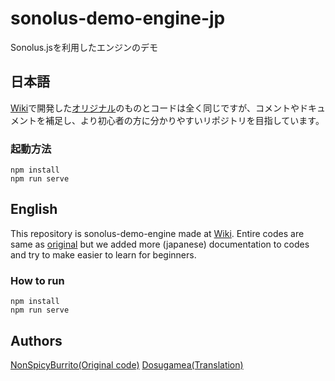 # sonolus-demo-engine-jp
Sonolus.jsを利用したエンジンのデモ

## 日本語
[Wiki](https://wiki.sonolus.com/sonolus.js-guide/ja)で開発した[オリジナル](https://github.com/Sonolus/wiki-sonolus.js-guide-code/tree/ch/24%2Fts)のものとコードは全く同じですが、コメントやドキュメントを補足し、より初心者の方に分かりやすいリポジトリを目指しています。

### 起動方法
```
npm install
npm run serve
```

## English
This repository is sonolus-demo-engine made at [Wiki](https://wiki.sonolus.com/sonolus.js-guide). Entire codes are same as [original](https://github.com/Sonolus/wiki-sonolus.js-guide-code/tree/ch/24%2Fts) but we added more (japanese) documentation to codes and try to make easier to learn for beginners.

### How to run
```
npm install
npm run serve
```


## Authors
[NonSpicyBurrito(Original code)](https://github.com/NonSpicyBurrito)
[Dosugamea(Translation)](https://github.com/Dosugamea)